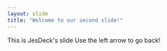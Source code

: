 ```yaml
---
layout: slide
title: "Welcome to our second slide!"
---
```


This is JesDeck's slide
Use the left arrow to go back!
